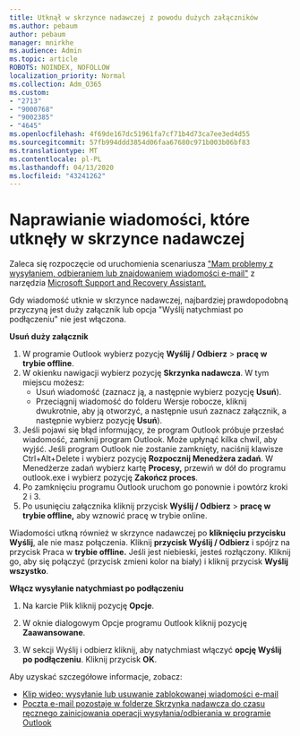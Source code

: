 ```yaml
---
title: Utknął w skrzynce nadawczej z powodu dużych załączników
ms.author: pebaum
author: pebaum
manager: mnirkhe
ms.audience: Admin
ms.topic: article
ROBOTS: NOINDEX, NOFOLLOW
localization_priority: Normal
ms.collection: Adm_O365
ms.custom:
- "2713"
- "9000768"
- "9002385"
- "4645"
ms.openlocfilehash: 4f69de167dc51961fa7cf71b4d73ca7ee3ed4d55
ms.sourcegitcommit: 57fb994ddd3854d06faa67680c971b003b06bf83
ms.translationtype: MT
ms.contentlocale: pl-PL
ms.lasthandoff: 04/13/2020
ms.locfileid: "43241262"
---
```

# <a name="fix-messages-that-are-stuck-in-the-outbox"></a>Naprawianie wiadomości, które utknęły w skrzynce nadawczej

Zaleca się rozpoczęcie od uruchomienia scenariusza ["Mam problemy z wysyłaniem, odbieraniem lub znajdowaniem wiadomości e-mail"](https://aka.ms/SaRA-OutlookSendReceive) z narzędzia [Microsoft Support and Recovery Assistant.](https://diagnostics.office.com/#/)

Gdy wiadomość utknie w skrzynce nadawczej, najbardziej prawdopodobną przyczyną jest duży załącznik lub opcja "Wyślij natychmiast po podłączeniu" nie jest włączona.

**Usuń duży załącznik**

1. W programie Outlook wybierz pozycję **Wyślij / Odbierz** > **pracę w trybie offline**. 
2. W okienku nawigacji wybierz pozycję **Skrzynka nadawcza**. W tym miejscu możesz: 
    - Usuń wiadomość (zaznacz ją, a następnie wybierz pozycję **Usuń**).
    - Przeciągnij wiadomość do folderu Wersje robocze, kliknij dwukrotnie, aby ją otworzyć, a następnie usuń zaznacz załącznik, a następnie wybierz pozycję **Usuń**).
3. Jeśli pojawi się błąd informujący, że program Outlook próbuje przesłać wiadomość, zamknij program Outlook. Może upłynąć kilka chwil, aby wyjść. Jeśli program Outlook nie zostanie zamknięty, naciśnij klawisze Ctrl+Alt+Delete i wybierz pozycję **Rozpocznij Menedżera zadań**. W Menedżerze zadań wybierz kartę **Procesy,** przewiń w dół do programu outlook.exe i wybierz pozycję **Zakończ proces**.
4. Po zamknięciu programu Outlook uruchom go ponownie i powtórz kroki 2 i 3. 
5. Po usunięciu załącznika kliknij przycisk **Wyślij / Odbierz** > **pracę w trybie offline,** aby wznowić pracę w trybie online. 

Wiadomości utkną również w skrzynce nadawczej po **kliknięciu przycisku Wyślij**, ale nie masz połączenia. Kliknij **przycisk Wyślij / Odbierz** i spójrz na przycisk Praca w **trybie offline.** Jeśli jest niebieski, jesteś rozłączony. Kliknij go, aby się połączyć (przycisk zmieni kolor na biały) i kliknij przycisk **Wyślij wszystko**.
 
**Włącz wysyłanie natychmiast po podłączeniu**
 
1. Na karcie Plik kliknij pozycję **Opcje**.

2. W oknie dialogowym Opcje programu Outlook kliknij pozycję **Zaawansowane**.

3. W sekcji Wyślij i odbierz kliknij, aby natychmiast włączyć **opcję Wyślij po podłączeniu**. Kliknij przycisk **OK**.
 
Aby uzyskać szczegółowe informacje, zobacz:
- [Klip wideo: wysyłanie lub usuwanie zablokowanej wiadomości e-mail](https://support.office.com/article/Video-Send-or-delete-an-email-stuck-in-your-outbox-26d5d34a-4e5f-444a-a9e8-44db04a94dec) 
- [Poczta e-mail pozostaje w folderze Skrzynka nadawcza do czasu ręcznego zainicjowania operacji wysyłania/odbierania w programie Outlook](https://support.microsoft.com/help/2797572/email-stays-in-the-outbox-folder-until-you-manually-initiate-a-send-re)
